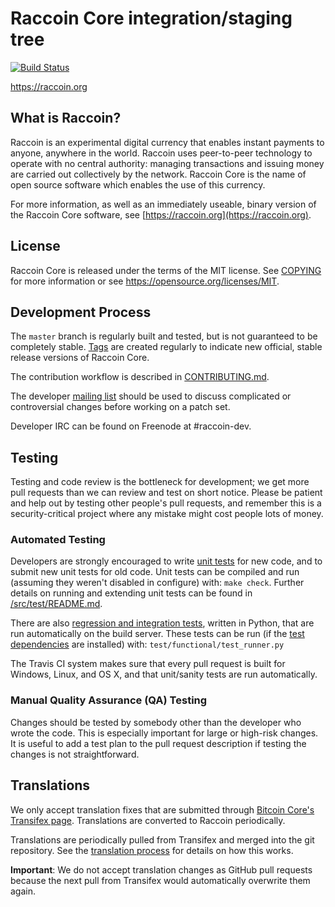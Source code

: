 Raccoin Core integration/staging tree
=====================================

[![Build Status](https://travis-ci.org/raccoin-project/raccoin.svg?branch=master)](https://travis-ci.org/raccoin-project/raccoin)

https://raccoin.org

What is Raccoin?
----------------

Raccoin is an experimental digital currency that enables instant payments to
anyone, anywhere in the world. Raccoin uses peer-to-peer technology to operate
with no central authority: managing transactions and issuing money are carried
out collectively by the network. Raccoin Core is the name of open source
software which enables the use of this currency.

For more information, as well as an immediately useable, binary version of
the Raccoin Core software, see [https://raccoin.org](https://raccoin.org).

License
-------

Raccoin Core is released under the terms of the MIT license. See [COPYING](COPYING) for more
information or see https://opensource.org/licenses/MIT.

Development Process
-------------------

The `master` branch is regularly built and tested, but is not guaranteed to be
completely stable. [Tags](https://github.com/raccoin-project/raccoin/tags) are created
regularly to indicate new official, stable release versions of Raccoin Core.

The contribution workflow is described in [CONTRIBUTING.md](CONTRIBUTING.md).

The developer [mailing list](https://groups.google.com/forum/#!forum/raccoin-dev)
should be used to discuss complicated or controversial changes before working
on a patch set.

Developer IRC can be found on Freenode at #raccoin-dev.

Testing
-------

Testing and code review is the bottleneck for development; we get more pull
requests than we can review and test on short notice. Please be patient and help out by testing
other people's pull requests, and remember this is a security-critical project where any mistake might cost people
lots of money.

### Automated Testing

Developers are strongly encouraged to write [unit tests](src/test/README.md) for new code, and to
submit new unit tests for old code. Unit tests can be compiled and run
(assuming they weren't disabled in configure) with: `make check`. Further details on running
and extending unit tests can be found in [/src/test/README.md](/src/test/README.md).

There are also [regression and integration tests](/test), written
in Python, that are run automatically on the build server.
These tests can be run (if the [test dependencies](/test) are installed) with: `test/functional/test_runner.py`

The Travis CI system makes sure that every pull request is built for Windows, Linux, and OS X, and that unit/sanity tests are run automatically.

### Manual Quality Assurance (QA) Testing

Changes should be tested by somebody other than the developer who wrote the
code. This is especially important for large or high-risk changes. It is useful
to add a test plan to the pull request description if testing the changes is
not straightforward.

Translations
------------

We only accept translation fixes that are submitted through [Bitcoin Core's Transifex page](https://www.transifex.com/projects/p/bitcoin/).
Translations are converted to Raccoin periodically.

Translations are periodically pulled from Transifex and merged into the git repository. See the
[translation process](doc/translation_process.md) for details on how this works.

**Important**: We do not accept translation changes as GitHub pull requests because the next
pull from Transifex would automatically overwrite them again.
